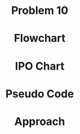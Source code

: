 <h1 align=center> <b>Problem 10</b>


<h1 align=center>Flowchart</h1>

<h1 align=center>IPO Chart</h1>

<h1 align=center>Pseudo Code</h1>

<h1 align=center>Approach</h1>